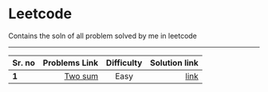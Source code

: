 # Leetcode
Contains the soln of all problem solved by me in leetcode 

____________________________________________________________________________________________________________
|Sr. no | Problems Link     | Difficulty   | Solution link  | 
|-------|------------------:|:------------:|---------------:|
|  **1**|[Two sum](https://leetcode.com/problems/two-sum/)|Easy |[link](https://github.com/satyam4484/Leetcode/blob/master/Two_sum.cpp)
